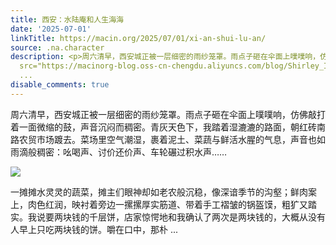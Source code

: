 ```yaml
---
title: 西安：水陆庵和人生海海
date: '2025-07-01'
linkTitle: https://macin.org/2025/07/01/xi-an-shui-lu-an/
source: .na.character
description: <p>周六清早，西安城正被一层细密的雨纱笼罩。雨点子砸在伞面上噗噗响，仿佛敲打着一面微缩的鼓，声音沉闷而稠密。青灰天色下，我踏着湿漉漉的路面，朝红砖南路农贸市场踱去。菜场里空气潮湿，裹着泥土、菜蔬与鲜活水腥的气息，声音也如雨滴般稠密：吆喝声、讨价还价声、车轮碾过积水声……</p><p><img
  src="https://macinorg-blog.oss-cn-chengdu.aliyuncs.com/blog/Shirley_IMG_4522.webp?x-oss-process=style/wechat-mp"></p><p>一摊摊水灵灵的蔬菜，摊主们眼神却如老农般沉稳，像深谙季节的沟壑；鲜肉案上，肉色红润，映衬着旁边一摞摞厚实筋道、带着手工褶皱的锅盔馍，粗犷又踏实。我说要两块钱的千层饼，店家惊愕地和我确认了两次是两块钱的，大概从没有人早上只吃两块钱的饼。嚼在口中，那朴
  ...
disable_comments: true
---
```

<p>周六清早，西安城正被一层细密的雨纱笼罩。雨点子砸在伞面上噗噗响，仿佛敲打着一面微缩的鼓，声音沉闷而稠密。青灰天色下，我踏着湿漉漉的路面，朝红砖南路农贸市场踱去。菜场里空气潮湿，裹着泥土、菜蔬与鲜活水腥的气息，声音也如雨滴般稠密：吆喝声、讨价还价声、车轮碾过积水声……</p><p><img src="https://macinorg-blog.oss-cn-chengdu.aliyuncs.com/blog/Shirley_IMG_4522.webp?x-oss-process=style/wechat-mp"></p><p>一摊摊水灵灵的蔬菜，摊主们眼神却如老农般沉稳，像深谙季节的沟壑；鲜肉案上，肉色红润，映衬着旁边一摞摞厚实筋道、带着手工褶皱的锅盔馍，粗犷又踏实。我说要两块钱的千层饼，店家惊愕地和我确认了两次是两块钱的，大概从没有人早上只吃两块钱的饼。嚼在口中，那朴 ...